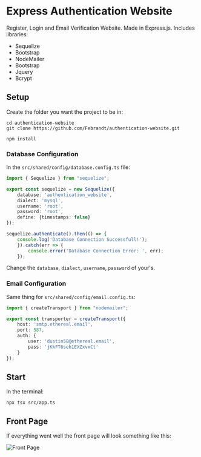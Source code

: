 # Express Authentication Website

Register, Login and Email Verification Website. Made in Express.js.
Includes libraries:
- Sequelize
- Bootstrap
- NodeMailer
- Bootstrap
- Jquery
- Bcrypt

## Setup

Create the folder you want the project to be in:

```
cd authentication-website
git clone https://github.com/Febrandt/authentication-website.git

npm install

```

### Database Configuration

In the `src/shared/config/database.config.ts` file:

```typescript
import { Sequelize } from "sequelize";

export const sequelize = new Sequelize({
    database: 'authentication_website',
    dialect: 'mysql',
    username: 'root',
    password: 'root',
    define: {timestamps: false}
});

sequelize.authenticate().then(() => {
    console.log('Database Connection Successfull!');
    }).catch(err => {
        console.error('Database Connection Error: ', err);
    });

```

Change the `database`, `dialect`, `username`, `password` of your's.

### Email Configuration

Same thing for `src/shared/config/email.config.ts`:

```typescript
import { createTransport } from "nodemailer";

export const transporter = createTransport({
    host: 'smtp.ethereal.email',
    port: 587,
    auth: {
        user: 'dustin58@ethereal.email',
        pass: 'jKkFT6seh1EXZxvxCt'
    }
});
```


## Start

In the terminal:

```
npx tsx src/app.ts
```


## Front Page

If everything went well the front page will look something like this:

![Front Page](https://i.ibb.co/Z61gX0x/auth.png)

